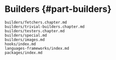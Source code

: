 # Builders {#part-builders}

```{=include=} chapters
builders/fetchers.chapter.md
builders/trivial-builders.chapter.md
builders/testers.chapter.md
builders/special.md
builders/images.md
hooks/index.md
languages-frameworks/index.md
packages/index.md
```
